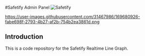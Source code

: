 #Safetify Admin Panel
![Safetify](
![Safetify]
(https://user-images.githubusercontent.com/31467986/169680926-fabe698f-2793-4b27-af2b-754b2ea3861d.png)
)


https://user-images.githubusercontent.com/31467986/169680926-fabe698f-2793-4b27-af2b-754b2ea3861d.png

## Introduction
This is a code repository for the Safetify Realtime Line Graph.


